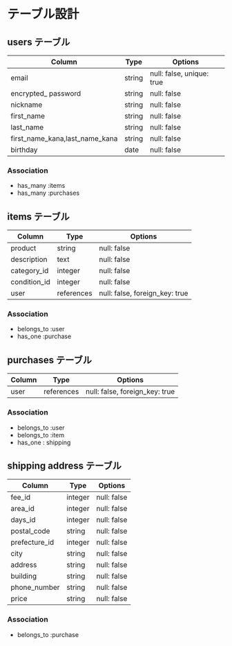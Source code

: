 # テーブル設計

## users テーブル

| Column                              | Type     | Options                   |
| ----------------------------------- | -------- | ------------------------  |
| email                               | string   | null: false, unique: true |
| encrypted_ password                 | string   | null: false               |
| nickname                            | string   | null: false               |
| first_name                          | string   | null: false               |
| last_name                           | string   | null: false               |
| first_name_kana,last_name_kana      | string   | null: false               | 
| birthday                            | date     | null: false                |

### Association

- has_many :items
- has_many :purchases

##  items テーブル

| Column                | Type        | Options                        |
| ----------------------| ------      | ------------------------------ |
| product               | string      | null: false                    |
| description           | text        | null: false                    |
| category_id           | integer     | null: false                    |
| condition_id          | integer     | null: false                    |
| user                  | references  | null: false, foreign_key: true |

### Association

- belongs_to :user
- has_one :purchase

## purchases テーブル

| Column             | Type       | Options                        |
| ------------------ | ------     | ------------------------------ |
| user               | references | null: false, foreign_key: true |



### Association

- belongs_to :user
- belongs_to :item
- has_one : shipping


## shipping address テーブル

| Column             | Type       | Options                        |
| ------------------ | ------     | ------------------------------ |
| fee_id             | integer    | null: false                    |
| area_id            | integer    | null: false                    |
| days_id            | integer    | null: false                    |
| postal_code        | string     | null: false                    |
| prefecture_id      | integer    | null: false                    |
| city               | string     | null: false                    |
| address            | string     | null: false                    |
| building           | string     | null: false                    |
| phone_number       | string     | null: false                    |
| price              | string     | null: false                    |

### Association

- belongs_to :purchase